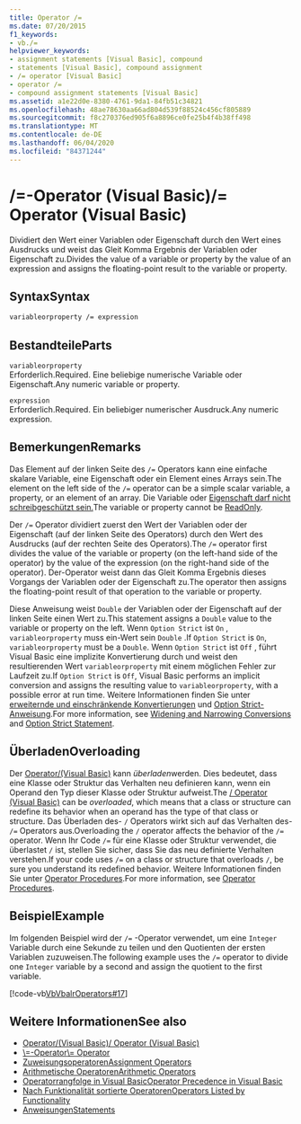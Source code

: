 ```yaml
---
title: Operator /=
ms.date: 07/20/2015
f1_keywords:
- vb./=
helpviewer_keywords:
- assignment statements [Visual Basic], compound
- statements [Visual Basic], compound assignment
- /= operator [Visual Basic]
- operator /=
- compound assignment statements [Visual Basic]
ms.assetid: a1e22d0e-8380-4761-9da1-84fb51c34821
ms.openlocfilehash: 48ae78630aa66ad804d539f88524c456cf805889
ms.sourcegitcommit: f8c270376ed905f6a8896ce0fe25b4f4b38ff498
ms.translationtype: MT
ms.contentlocale: de-DE
ms.lasthandoff: 06/04/2020
ms.locfileid: "84371244"
---
```

# <a name="-operator-visual-basic"></a><span data-ttu-id="9454c-102">/=-Operator (Visual Basic)</span><span class="sxs-lookup"><span data-stu-id="9454c-102">/= Operator (Visual Basic)</span></span>
<span data-ttu-id="9454c-103">Dividiert den Wert einer Variablen oder Eigenschaft durch den Wert eines Ausdrucks und weist das Gleit Komma Ergebnis der Variablen oder Eigenschaft zu.</span><span class="sxs-lookup"><span data-stu-id="9454c-103">Divides the value of a variable or property by the value of an expression and assigns the floating-point result to the variable or property.</span></span>  
  
## <a name="syntax"></a><span data-ttu-id="9454c-104">Syntax</span><span class="sxs-lookup"><span data-stu-id="9454c-104">Syntax</span></span>  
  
```vb  
variableorproperty /= expression  
```  
  
## <a name="parts"></a><span data-ttu-id="9454c-105">Bestandteile</span><span class="sxs-lookup"><span data-stu-id="9454c-105">Parts</span></span>  
 `variableorproperty`  
 <span data-ttu-id="9454c-106">Erforderlich.</span><span class="sxs-lookup"><span data-stu-id="9454c-106">Required.</span></span> <span data-ttu-id="9454c-107">Eine beliebige numerische Variable oder Eigenschaft.</span><span class="sxs-lookup"><span data-stu-id="9454c-107">Any numeric variable or property.</span></span>  
  
 `expression`  
 <span data-ttu-id="9454c-108">Erforderlich.</span><span class="sxs-lookup"><span data-stu-id="9454c-108">Required.</span></span> <span data-ttu-id="9454c-109">Ein beliebiger numerischer Ausdruck.</span><span class="sxs-lookup"><span data-stu-id="9454c-109">Any numeric expression.</span></span>  
  
## <a name="remarks"></a><span data-ttu-id="9454c-110">Bemerkungen</span><span class="sxs-lookup"><span data-stu-id="9454c-110">Remarks</span></span>  
 <span data-ttu-id="9454c-111">Das Element auf der linken Seite des `/=` Operators kann eine einfache skalare Variable, eine Eigenschaft oder ein Element eines Arrays sein.</span><span class="sxs-lookup"><span data-stu-id="9454c-111">The element on the left side of the `/=` operator can be a simple scalar variable, a property, or an element of an array.</span></span> <span data-ttu-id="9454c-112">Die Variable oder [Eigenschaft darf nicht schreibgeschützt sein.](../modifiers/readonly.md)</span><span class="sxs-lookup"><span data-stu-id="9454c-112">The variable or property cannot be [ReadOnly](../modifiers/readonly.md).</span></span>  
  
 <span data-ttu-id="9454c-113">Der `/=` Operator dividiert zuerst den Wert der Variablen oder der Eigenschaft (auf der linken Seite des Operators) durch den Wert des Ausdrucks (auf der rechten Seite des Operators).</span><span class="sxs-lookup"><span data-stu-id="9454c-113">The `/=` operator first divides the value of the variable or property (on the left-hand side of the operator) by the value of the expression (on the right-hand side of the operator).</span></span> <span data-ttu-id="9454c-114">Der-Operator weist dann das Gleit Komma Ergebnis dieses Vorgangs der Variablen oder der Eigenschaft zu.</span><span class="sxs-lookup"><span data-stu-id="9454c-114">The operator then assigns the floating-point result of that operation to the variable or property.</span></span>  
  
 <span data-ttu-id="9454c-115">Diese Anweisung weist `Double` der Variablen oder der Eigenschaft auf der linken Seite einen Wert zu.</span><span class="sxs-lookup"><span data-stu-id="9454c-115">This statement assigns a `Double` value to the variable or property on the left.</span></span> <span data-ttu-id="9454c-116">Wenn `Option Strict` ist `On` , `variableorproperty` muss ein-Wert sein `Double` .</span><span class="sxs-lookup"><span data-stu-id="9454c-116">If `Option Strict` is `On`, `variableorproperty` must be a `Double`.</span></span> <span data-ttu-id="9454c-117">Wenn `Option Strict` ist `Off` , führt Visual Basic eine implizite Konvertierung durch und weist den resultierenden Wert `variableorproperty` mit einem möglichen Fehler zur Laufzeit zu.</span><span class="sxs-lookup"><span data-stu-id="9454c-117">If `Option Strict` is `Off`, Visual Basic performs an implicit conversion and assigns the resulting value to `variableorproperty`, with a possible error at run time.</span></span> <span data-ttu-id="9454c-118">Weitere Informationen finden Sie unter [erweiternde und einschränkende Konvertierungen](../../programming-guide/language-features/data-types/widening-and-narrowing-conversions.md) und [Option Strict-Anweisung](../statements/option-strict-statement.md).</span><span class="sxs-lookup"><span data-stu-id="9454c-118">For more information, see [Widening and Narrowing Conversions](../../programming-guide/language-features/data-types/widening-and-narrowing-conversions.md) and [Option Strict Statement](../statements/option-strict-statement.md).</span></span>  
  
## <a name="overloading"></a><span data-ttu-id="9454c-119">Überladen</span><span class="sxs-lookup"><span data-stu-id="9454c-119">Overloading</span></span>  
 <span data-ttu-id="9454c-120">Der [Operator/(Visual Basic)](floating-point-division-operator.md) kann *überladen*werden. Dies bedeutet, dass eine Klasse oder Struktur das Verhalten neu definieren kann, wenn ein Operand den Typ dieser Klasse oder Struktur aufweist.</span><span class="sxs-lookup"><span data-stu-id="9454c-120">The [/ Operator (Visual Basic)](floating-point-division-operator.md) can be *overloaded*, which means that a class or structure can redefine its behavior when an operand has the type of that class or structure.</span></span> <span data-ttu-id="9454c-121">Das Überladen des- `/` Operators wirkt sich auf das Verhalten des- `/=` Operators aus.</span><span class="sxs-lookup"><span data-stu-id="9454c-121">Overloading the `/` operator affects the behavior of the `/=` operator.</span></span> <span data-ttu-id="9454c-122">Wenn Ihr Code `/=` für eine Klasse oder Struktur verwendet, die überlastet `/` ist, stellen Sie sicher, dass Sie das neu definierte Verhalten verstehen.</span><span class="sxs-lookup"><span data-stu-id="9454c-122">If your code uses `/=` on a class or structure that overloads `/`, be sure you understand its redefined behavior.</span></span> <span data-ttu-id="9454c-123">Weitere Informationen finden Sie unter [Operator Procedures](../../programming-guide/language-features/procedures/operator-procedures.md).</span><span class="sxs-lookup"><span data-stu-id="9454c-123">For more information, see [Operator Procedures](../../programming-guide/language-features/procedures/operator-procedures.md).</span></span>  
  
## <a name="example"></a><span data-ttu-id="9454c-124">Beispiel</span><span class="sxs-lookup"><span data-stu-id="9454c-124">Example</span></span>  
 <span data-ttu-id="9454c-125">Im folgenden Beispiel wird der `/=` -Operator verwendet, um eine `Integer` Variable durch eine Sekunde zu teilen und den Quotienten der ersten Variablen zuzuweisen.</span><span class="sxs-lookup"><span data-stu-id="9454c-125">The following example uses the `/=` operator to divide one `Integer` variable by a second and assign the quotient to the first variable.</span></span>  
  
 [!code-vb[VbVbalrOperators#17](~/samples/snippets/visualbasic/VS_Snippets_VBCSharp/VbVbalrOperators/VB/Class1.vb#17)]  
  
## <a name="see-also"></a><span data-ttu-id="9454c-126">Weitere Informationen</span><span class="sxs-lookup"><span data-stu-id="9454c-126">See also</span></span>

- [<span data-ttu-id="9454c-127">Operator/(Visual Basic)</span><span class="sxs-lookup"><span data-stu-id="9454c-127">/ Operator (Visual Basic)</span></span>](floating-point-division-operator.md)
- [<span data-ttu-id="9454c-128">\\=-Operator</span><span class="sxs-lookup"><span data-stu-id="9454c-128">\\= Operator</span></span>](integer-division-assignment-operator.md)
- [<span data-ttu-id="9454c-129">Zuweisungsoperatoren</span><span class="sxs-lookup"><span data-stu-id="9454c-129">Assignment Operators</span></span>](assignment-operators.md)
- [<span data-ttu-id="9454c-130">Arithmetische Operatoren</span><span class="sxs-lookup"><span data-stu-id="9454c-130">Arithmetic Operators</span></span>](arithmetic-operators.md)
- [<span data-ttu-id="9454c-131">Operatorrangfolge in Visual Basic</span><span class="sxs-lookup"><span data-stu-id="9454c-131">Operator Precedence in Visual Basic</span></span>](operator-precedence.md)
- [<span data-ttu-id="9454c-132">Nach Funktionalität sortierte Operatoren</span><span class="sxs-lookup"><span data-stu-id="9454c-132">Operators Listed by Functionality</span></span>](operators-listed-by-functionality.md)
- [<span data-ttu-id="9454c-133">Anweisungen</span><span class="sxs-lookup"><span data-stu-id="9454c-133">Statements</span></span>](../../programming-guide/language-features/statements.md)
